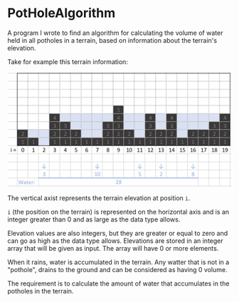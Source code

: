 # PotHoleAlgorithm
 A program I wrote to find an algorithm for calculating the volume of water held in all potholes in a terrain, based on information about the terrain's elevation.

Take for example this terrain information:

![Demonstration](/demo.png)

The vertical axist represents the terrain elevation at position `i`.

`i` (the position on the terrain) is represented on the horizontal axis and is an integer greater than 0 and as large as the data type allows.

Elevation values are also integers, but they are greater or equal to zero and can go as high as the data type allows. Elevations are stored in an integer array that will be given as input. The array will have 0 or more elements.

When it rains, water is accumulated in the terrain. Any watter that is not in a "pothole", drains to the ground and can be considered as having 0 volume.

The requirement is to calculate the amount of water that accumulates in the potholes in the terrain.
